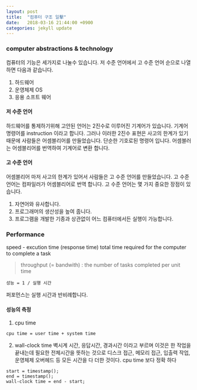 ```yaml
---
layout: post
title:  "컴퓨터 구조 일擊"
date:   2018-03-16 21:44:00 +0900
categories: jekyll update
---
```


### computer abstractions & technology

컴퓨터의 기능은 세가지로 나눌수 있습니다. 저 수준 언어에서 고 수준 언어 순으로 나열하면 다음과 같습니다.

1. 하드웨어
2. 운영체제 OS
3. 응용 소프트 웨어

#### 저 수준 언어
하드웨어를 통제하기위해 고안된 언어는 2진수로 이루어진 기계어가 있습니다. 기계어 명령어를 instruction 이라고 합니다. 그러나 이러한 2진수 표현은 사고의 한계가 있기 때문에 사람들은 어셈블리어를 만들었습니다. 단순한 기호로된 명령어 입니다. 어셈블러는 어셈블리어를 번역하여 기계어로 변환 합니다.

#### 고 수준 언어
어셈블리어 마저 사고의 한계가 있어서 사람들은 고 수준 언어를 만들었습니다. 고 수준 언어는 컴파일러가 어셈블리어로 번역 합니다. 고 수준 언어는 몇 가지 중요한 장점이 있습니다.

1. 자연어와 유사합니다.
2. 프로그래머의 생산성을 높여 줍니다.
3. 프로그램을 개발한 기종과 상관없이 어느 컴퓨터에서든 실행이 가능합니다.

### Performance

speed - excution time (response time)
total time required for the computer to complete a task

> throughput (= bandwith) : the number of tasks completed per unit time

```
성능 = 1 / 실행 시간
```
퍼포먼스는 실행 시간과 반비례합니다.
#### 성능의 측정

1. cpu time
```
cpu time = user time + system time
```
2. wall-clock time
벽시계 시간, 응답시간, 경과시간 이라고 부르며 이것은 한 작업을 끝내는데 필요한 전체시간을 뜻하는 것으로 디스크 접근, 메모리 접근, 입출력 작업, 운영체제 오버헤드 등 모든 시간을 다 더한 것이다. cpu time 보다 정확 하다
```
start = timestamp();
end = timestamp();
wall-clock time = end - start;
```
